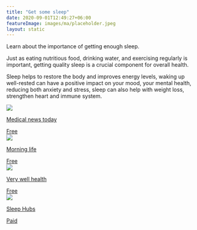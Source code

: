 ```yaml
---
title: "Get some sleep"
date: 2020-09-01T12:49:27+06:00
featureImage: images/ma/placeholder.jpeg
layout: static
---
```


Learn about the importance of getting enough sleep.

Just as eating nutritious food, drinking water, and exercising regularly is important, getting quality sleep is a crucial component for overall health.

Sleep helps to restore the body and improves energy levels, waking up well-rested can have a positive impact on your mood, your mental health, reducing both anxiety and stress, sleep can also help with weight loss, strengthen heart and immune system.

<a class="ma-link" href="https://www.medicalnewstoday.com/articles/325353"><div class="ma-card"><div class="ma-icon"><img src ="/images/icon-check.png"/></div><div class="ma-name"><p>Medical news today</p></div><div class="ma-paid-text"><span>Free</span></div></div></a><a class="ma-link" href="https://morninglife.co.uk/how-to-get-8-hours-of-sleep/"><div class="ma-card"><div class="ma-icon"><img src ="/images/icon-check.png"/></div><div class="ma-name"><p>Morning life</p></div><div class="ma-paid-text"><span>Free</span></div></div></a><a class="ma-link" href="https://www.verywellhealth.com/why-you-should-never-regret-a-good-night-s-sleep-5088198"><div class="ma-card"><div class="ma-icon"><img src ="/images/icon-check.png"/></div><div class="ma-name"><p>Very well health</p></div><div class="ma-paid-text"><span>Free</span></div></div></a><a class="ma-link" href="https://www.awin1.com/cread.php?awinmid=18997&awinaffid=1198638&ued=https%3A%2F%2Fsleephubs.com%2F"><div class="ma-card"><div class="ma-icon"><img src ="/images/icon-pound.png"/></div><div class="ma-name"><p>Sleep Hubs</p></div><div class="ma-paid-text"><span>Paid</span></div></div></a>  

<br/><br/>






